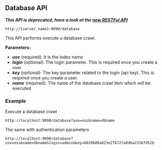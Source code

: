 ## Database API

_**This API is deprecated, have a look at the [new RESTFul API](../api_v2/README.html)**_

    http://{server_name}:9090/database

This API performs execute a database crawl.

**Parameters:**
- _**use**_ (required): It is the index name
- _**login**_ (optional): The login parameter. This is required once you create a user.
- _**key**_ (optional): The key parameter related to the login (api key). This is required once you create a user.
- _**name**_ (required): The name of the database crawl item which will be executed

### Example

Execute a database crawl

    http://localhost:9090/database?use=oss&name=dbname
 
The same with authentication parameters

    http://localhost:9090/database?use=oss&name=dbname&login=admin&key=6020b80a823e276727a0d6a23167d52b
